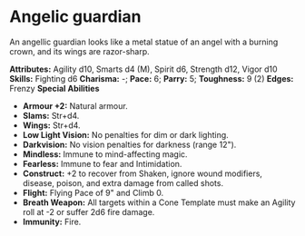 # Angelic guardian

An angellic guardian looks like a metal statue of an angel with a
burning crown, and its wings are razor-sharp.

**Attributes:** Agility d10, Smarts d4 (M), Spirit d6, Strength d12,
Vigor d10
**Skills:** Fighting d6
**Charisma:** -; **Pace:** 6; **Parry:** 5; **Toughness:** 9 (2)
**Edges:** Frenzy
**Special Abilities**

- **Armour +2:** Natural armour.
- **Slams:** Str+d4.
- **Wings:** Str+d4.
- **Low Light Vision:** No penalties for dim or dark lighting.
- **Darkvision:** No vision penalties for darkness (range 12").
- **Mindless:** Immune to mind-affecting magic.
- **Fearless:** Immune to fear and Intimidation.
- **Construct:** +2 to recover from Shaken, ignore wound modifiers,
disease, poison, and extra damage from called shots.
- **Flight:** Flying Pace of 9" and Climb 0.
- **Breath Weapon:** All targets within a Cone Template must make an
Agility roll at -2 or suffer 2d6 fire damage.
- **Immunity:** Fire.
